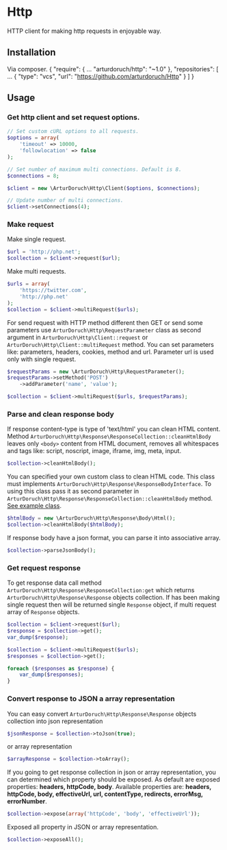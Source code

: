 # Http

HTTP client for making http requests in enjoyable way.

## Installation
Via composer.
{
    "require": {
        ...
        "arturdoruch/http": "~1.0"
    },
    "repositories": [
        ...
        {
            "type": "vcs",
            "url": "https://github.com/arturdoruch/Http"
        }
    ]
}

## Usage

### Get http client and set request options.
```php
// Set custom cURL options to all requests.
$options = array(
    'timeout' => 10000,
    'followlocation' => false
);

// Set number of maximum multi connections. Default is 8.
$connections = 8;

$client = new \ArturDoruch\Http\Client($options, $connections);

// Update number of multi connections. 
$client->setConnections(4);
```

### Make request
Make single request.
```php
$url = 'http://php.net';
$collection = $client->request($url);
```
Make multi requests.
```php
$urls = array(
    'https://twitter.com',
    'http://php.net'
);
$collection = $client->multiRequest($urls);
```

For send request with HTTP method different then GET or send some parameters 
use ```ArturDoruch\Http\RequestParameter``` class as second argument in 
```ArturDoruch\Http\Client::request``` or ```ArturDoruch\Http\Client::multiRequest``` method.
You can set parameters like: parameters, headers, cookies, method and url.
Parameter url is used only with single request.
```php
$requestParams = new \ArturDoruch\Http\RequestParameter();
$requestParams->setMethod('POST')
    ->addParameter('name', 'value');

$collection = $client->multiRequest($urls, $requestParams);
```

### Parse and clean response body

If response content-type is type of 'text/html' you can clean HTML content.    
Method ```ArturDoruch\Http\Response\ResponseCollection::cleanHtmlBody``` leaves only ```<body>``` content from HTML document,
removes all whitespaces and tags like: script, noscript, image, iframe, img, meta, input. 
```php
$collection->cleanHtmlBody();
```

You can specified your own custom class to clean HTML code.
This class must implements ```ArturDoruch\Http\Response\ResponseBodyInterface```.
To using this class pass it as second parameter in ```ArturDoruch\Http\Response\ResponseCollection::cleanHtmlBody``` method.
[See example class](Response/Body/Html.php).
```php
$htmlBody = new \ArturDoruch\Http\Response\Body\Html();
$collection->cleanHtmlBody($htmlBody);
```

If response body have a json format, you can parse it into associative array.
```php
$collection->parseJsonBody();
```

### Get request response
To get response data call method ```ArturDoruch\Http\Response\ResponseCollection:get```
which returns ```ArturDoruch\Http\Response\Response``` objects collection.
If has been making single request then will be returned single ```Response``` object, 
if multi request array of ```Response``` objects.
```php
$collection = $client->request($url);
$response = $collection->get();
var_dump($response);

$collection = $client->multiRequest($urls);
$responses = $collection->get();

foreach ($responses as $response) {
    var_dump($responses);
}
```

### Convert response to JSON a array representation
You can easy convert ```ArturDoruch\Http\Response\Response``` objects collection
into json representation
```php
$jsonResponse = $collection->toJson(true);
```
or array representation 
```php
$arrayResponse = $collection->toArray();
```

If you going to get response collection in json or array representation, you can
determined which property should be exposed.
As default are exposed properties:
<b>headers, httpCode, body</b>.
Available properties are: 
<b>headers, httpCode, body, effectiveUrl, url, contentType, redirects, errorMsg, errorNumber</b>.

```php
$collection->expose(array('httpCode', 'body', 'effectiveUrl'));
```

Exposed all property in JSON or array representation.
```php
$collection->exposeAll();
```
